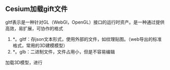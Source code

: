 ## Cesium加载gift文件
gltf表示是一种针对GL（WebGl，OpenGL）接口的运行时资产。是一种通过提供高效，易扩展，可协作的格式
1. *。gltf：存json文本形式，使用外部的文件，如纹理贴图。（web导出的标准格式，常用的3D建模模型）
2. *。glb：二进制文件，文件占用小，但是不容易编辑

加载3D模型，进行
